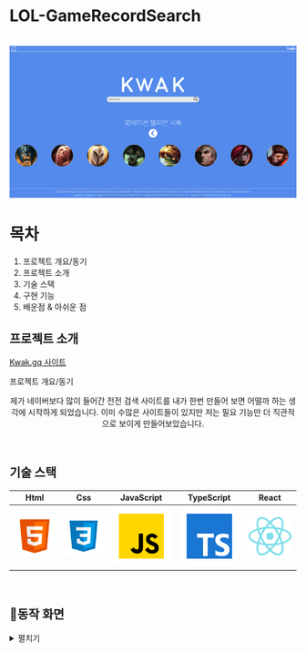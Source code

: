 # LOL-GameRecordSearch

<p align="center">
  <br>
  <img src="/public/kwakGG-main.png">
  <br>
</p>

# 목차
1. 프로젝트 개요/동기
2. 프로젝트 소개
3. 기술 스택
4. 구현 기능
5. 배운점 & 아쉬운 점

## 프로젝트 소개
[Kwak.gq 사이트](https://kwak.gq/)

<p align="justify">
프로젝트 개요/동기
</p>

<p align="center">
제가 네이버보다 많이 들어간 전전 검색 사이트를 내가 한번 만들어 보면 어떨까 하는 생각에 시작하게 되었습니다.
이미 수많은 사이트들이 있지만 저는 필요 기능만 더 직관적으로 보이게 만들어보았습니다.
</p>

<br>

## 기술 스택

|  Html   |   Css   | JavaScript | TypeScript |  React   |
| :-----: | :-----: | :--------: | :--------: | :------: |
| ![html] | ![css]  |   ![js]    |    ![ts]   | ![react] |

<br>

## :office:동작 화면
<details markdown="1">
<summary>펼치기</summary>

* **Main Page**
<br>
![메인로고](https://user-images.githubusercontent.com/67895755/202905191-cb9e2075-cd84-4613-b19f-bcc9700b1943.gif)
<br>
* **Search1 Page**
<br>
![전적검색](https://user-images.githubusercontent.com/67895755/202905199-6636c41d-deaf-46d1-bfc0-8f00931274ea.gif)
<br>
* **Search2 Page**
<br>
![최근전적,로테이션](https://user-images.githubusercontent.com/67895755/202905221-ecca16a3-bdef-4864-a273-c72ccf7e0554.gif)
<br>
* **Login/SignUp Page**
<br>
![로그인](https://user-images.githubusercontent.com/67895755/202905234-7609650c-9fd5-447d-bda8-1a5b7577b44c.gif)
<br>


<br>

## 배운 점 & 아쉬운 점

<p align="justify">
일단 부딪혀보자는 마음으로 큰 탈 없이 만들어 보았는데 쉽지 않았지만 각종 에러에 부딪히며 수많은 검색으로 리액트 훅의 다양한 기능들과 JS, Css의 제대로 이해하지 못한 부분을 배웠습니다. 그래도 아직까지 반응형 디자인을 제대로 설계하지 못한 것이 아쉬운 부분인 것 같습니다. 
</p>

<br>

<!-- Stack Icon Refernces -->
[html]: src/assets/images/stack/html.svg
[css]: src/assets/images/stack/css.svg
[js]: src/assets/images/stack/javascript.svg
[ts]: src/assets/images/stack/typescript.svg
[react]: src/assets/images/stack/react.svg
